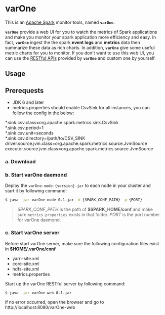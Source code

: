 **varOne**
===================


This is an [Apache Spark](http://spark.apache.org/) monitor tools, named **```varOne```**.

**```varOne```** provide a web UI for you to watch the metrics of Spark applications and make you monitor your spark application more efficiency and easy. In fact, **```varOne```** ingest the the spark **event logs** and **metrics** data then summarize these data as rich charts. In addition, **```varOne```** give some useful metric charts for you to monitor. If you don't want to use this web UI, you can use the [RESTful APIs](/docs/api.md) provided by **```varOne```** and custom one by yourself.





Usage
-------------

## Prerequests
- JDK 6 and later
- metrics.properties should enable CsvSink for all instances, you can follow the config in the below:
<div>
*.sink.csv.class=org.apache.spark.metrics.sink.CsvSink</br>
*.sink.csv.period=1</br>
*.sink.csv.unit=seconds</br>
*.sink.csv.directory=/path/to/CSV_SINK</br>
driver.source.jvm.class=org.apache.spark.metrics.source.JvmSource</br>
executor.source.jvm.class=org.apache.spark.metrics.source.JvmSource</br>
</div>


### a. Download
### b. Start varOne daemond
Deploy the ```varOne-node-{version}.jar``` to each node in your cluster and start it by following command:
```bash
$ java -jar varOne-node-0.1.jar -d {SPARK_CONF_PATH} -p {PORT}
```

> *SPARK_CONF_PATH* is the path of **$SPARK_HOME/conf** and make sure ```metrics.properties``` exists in that folder.
> *PORT* is the port number for varOne daemond.

### c. Start varOne server
Before start varOne server, make sure the following configuration files exist in **$HOME/.varOne/conf**
* yarn-site.xml
* core-site.xml
* hdfs-site.xml
* metrics.properties

Start up the varOne RESTful server by following command:
```bash
$ java -jar varOne-web-0.1.jar
```

if no error occurred, open the browser and go to http://localhost:8080/varOne-web
